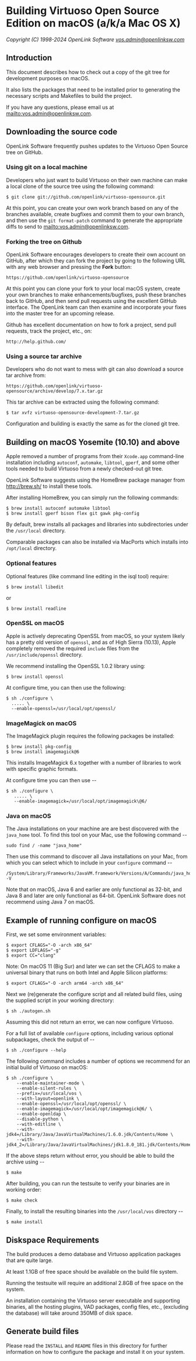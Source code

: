 Building Virtuoso Open Source Edition on macOS (a/k/a Mac OS X)
===============================================================

*Copyright (C) 1998-2024 OpenLink Software <vos.admin@openlinksw.com>*


## Introduction
This document describes how to check out a copy of the git tree for development purposes on macOS.

It also lists the packages that need to be installed prior to generating the necessary scripts and
Makefiles to build the project.

If you have any questions, please email us at <mailto:vos.admin@openlinksw.com>.


## Downloading the source code
OpenLink Software frequently pushes updates to the Virtuoso Open Source tree on GitHub.


### Using git on a local machine
Developers who just want to build Virtuoso on their own machine can make a local clone of the source
tree using the following command:

    $ git clone git://github.com/openlink/virtuoso-opensource.git

At this point, you can create your own work branch based on any of the branches available, create
bugfixes and commit them to your own branch, and then use the `git format-patch` command to generate
the appropriate diffs to send to <mailto:vos.admin@openlinksw.com>.


### Forking the tree on Github
OpenLink Software encourages developers to create their own account on GitHub, after which they can
fork the project by going to the following URL with any web browser and pressing the **Fork** button:

    https://github.com/openlink/virtuoso-opensource

At this point you can clone your fork to your local macOS system, create your own branches to make
enhancements/bugfixes, push these branches back to GitHub, and then send pull requests using the
excellent GitHub interface.  The OpenLink team can then examine and incorporate your fixes into the
master tree for an upcoming release.

Github has excellent documentation on how to fork a project, send pull requests, track the project,
etc., on:

    http://help.github.com/


### Using a source tar archive
Developers who do not want to mess with git can also download a source tar archive from:

    https://github.com/openlink/virtuoso-opensource/archive/develop/7.x.tar.gz

This tar archive can be extracted using the following command:

    $ tar xvfz virtuoso-opensource-development-7.tar.gz

Configuration and building is exactly the same as for the cloned git tree.


## Building on macOS Yosemite (10.10) and above
Apple removed a number of programs from their `Xcode.app` command-line installation including 
`autoconf`, `automake`, `libtool`, `gperf`, and some other tools needed to build Virtuoso from 
a newly checked-out git tree.

OpenLink Software suggests using the HomeBrew package manager from http://brew.sh/ to install 
these tools.

After installing HomeBrew, you can simply run the following commands:

    $ brew install autoconf automake libtool
    $ brew install gperf bison flex git gawk pkg-config

By default, brew installs all packages and libraries into subdirectories under the `/usr/local`
directory.

Comparable packages can also be installed via MacPorts which installs into `/opt/local` directory.


### Optional features
Optional features (like command line editing in the isql tool) require:

    $ brew install libedit

or

    $ brew install readline


### OpenSSL on macOS
Apple is actively deprecating OpenSSL from macOS, so your system likely has a pretty old version
of `openssl`, and as of High Sierra (10.13), Apple completely removed the required `include` files 
from the `/usr/include/openssl` directory.

We recommend installing the OpenSSL 1.0.2 library using:

    $ brew install openssl

At configure time, you can then use the following:

    $ sh ./configure \
      ..... \
      --enable-openssl=/usr/local/opt/openssl/


### ImageMagick on macOS
The ImageMagick plugin requires the following packages be installed:

    $ brew install pkg-config
    $ brew install imagemagick@6

This installs ImageMagick 6.x together with a number of libraries to work with specific graphic formats.

At configure time you can then use --

    $ sh ./configure \
       ..... \
       --enable-imagemagick=/usr/local/opt/imagemagick\@6/


### Java on macOS

The Java installations on your machine are are best discovered with the `java_home` tool.  To find this tool on your Mac, use the following command --

    sudo find / -name "java_home"

Then use this command to discover all Java installations on your Mac, from which you can select which to include in your `configure` command --

    /System/Library/Frameworks/JavaVM.framework/Versions/A/Commands/java_home -V

Note that on macOS, Java 6 and earlier are only functional as 32-bit, and Java 8 and later are only functional as 64-bit.  OpenLink Software does not recommend using Java 7 on macOS.


## Example of running configure on macOS
First, we set some environment variables:

    $ export CFLAGS="-O -arch x86_64"
    $ export LDFLAGS="-g"
    $ export CC="clang"

Note: On macOS 11 (Big Sur) and later we can set the CFLAGS to make
a universal binary that runs on both Intel and Apple Silicon
platforms:

    $ export CFLAGS="-O -arch arm64 -arch x86_64"

Next we (re)generate the configure script and all related build files, using the supplied script in
your working directory:

    $ sh ./autogen.sh

Assuming this did not return an error, we can now configure Virtuoso.

For a full list of available `configure` options, including various optional subpackages, check the output of --

    $ sh ./configure --help

The following command includes a number of options we recommend for an initial build of Virtuoso on macOS:

    $ sh ./configure \
        --enable-maintainer-mode \
        --enable-silent-rules \
        --prefix=/usr/local/vos \
        --with-layout=openlink \
        --enable-openssl=/usr/local/opt/openssl/ \
        --enable-imagemagick=/usr/local/opt/imagemagick@6/ \
        --enable-openldap \
        --disable-python \
        --with-editline \
        --with-jdk4=/Library/Java/JavaVirtualMachines/1.6.0.jdk/Contents/Home \
        --with-jdk4_2=/Library/Java/JavaVirtualMachines/jdk1.8.0_181.jdk/Contents/Home/


If the above steps return without error, you should be able to build the archive using --

    $ make

After building, you can run the testsuite to verify your binaries are in working order:

    $ make check

Finally, to install the resulting binaries into the `/usr/local/vos` directory --

    $ make install


## Diskspace Requirements
The build produces a demo database and Virtuoso application packages that are quite large.

At least 1.1GB of free space should be available on the build file system.

Running the testsuite will require an additional 2.8GB of free space on the system.

An installation containing the Virtuoso server executable and supporting binaries, all the 
hosting plugins, VAD packages, config files, etc., (excluding the database) will take around 
350MB of disk space.


## Generate build files
Please read the `INSTALL` and `README` files in this directory for further
information on how to configure the package and install it on your system.
